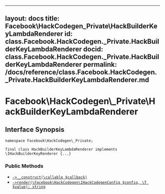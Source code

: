 
***

layout: docs
title: Facebook\\HackCodegen\_Private\\HackBuilderKeyLambdaRenderer
id: class.Facebook.HackCodegen._Private.HackBuilderKeyLambdaRenderer
docid: class.Facebook.HackCodegen._Private.HackBuilderKeyLambdaRenderer
permalink: /docs/reference/class.Facebook.HackCodegen._Private.HackBuilderKeyLambdaRenderer.md
---







# Facebook\\HackCodegen\\_Private\\HackBuilderKeyLambdaRenderer




## Interface Synopsis




``` Hack
namespace Facebook\HackCodegen\_Private;

final class HackBuilderKeyLambdaRenderer implements \IHackBuilderKeyRenderer {...}
```




### Public Methods




- [` ->__construct(\callable $callback) `](<class.Facebook.HackCodegen._Private.HackBuilderKeyLambdaRenderer.__construct.md>)
- [` ->render(\Facebook\HackCodegen\IHackCodegenConfig $config, \T $value): string `](<class.Facebook.HackCodegen._Private.HackBuilderKeyLambdaRenderer.render.md>)